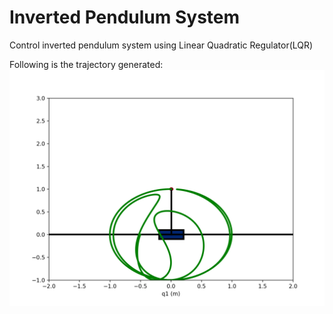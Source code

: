 # Inverted Pendulum System
Control inverted pendulum system using Linear Quadratic Regulator(LQR)

Following is the trajectory generated:
![image](trajectory.png)
